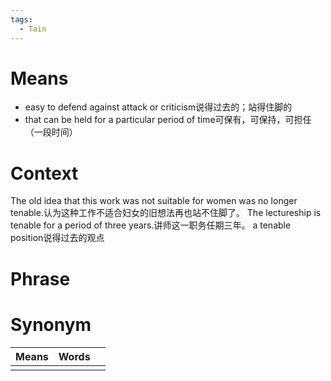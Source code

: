 ```yaml
---
tags:
  - Tain
---
```

# Means
- easy to defend against attack or criticism说得过去的；站得住脚的
- that can be held for a particular period of time可保有，可保持，可担任（一段时间）
# Context
The old idea that this work was not suitable for women was no longer tenable.认为这种工作不适合妇女的旧想法再也站不住脚了。
The lectureship is tenable for a period of three years.讲师这一职务任期三年。
a tenable position说得过去的观点
# Phrase

# Synonym
| Means | Words |     |
| ----- | ----- | --- |
|       |       |     |
